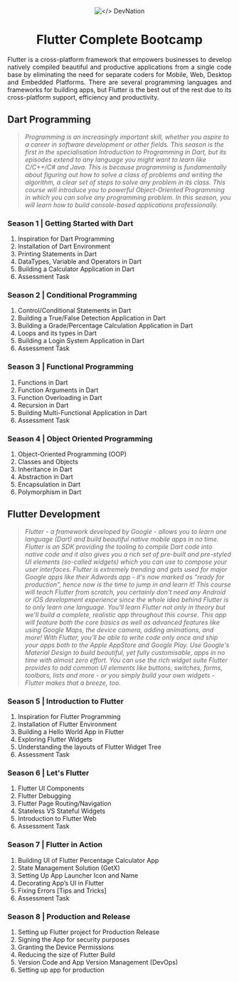 <p align="center">
<img src="https://usama.dev/DevNation/DevNationLogo.png" alt="</> DevNation">
</p>

<h1 align="center">Flutter Complete Bootcamp</h1>

<p align="justify">
Flutter is a cross-platform framework that empowers businesses to develop natively compiled beautiful and productive applications from a single code base by eliminating the need for separate coders for Mobile, Web, Desktop and Embedded Platforms. There are several programming languages and frameworks for building apps, but Flutter is the best out of the rest due to its cross-platform support, efficiency and productivity.
</p>


## Dart Programming

> _Programming is an increasingly important skill, whether you aspire to a career in software development or other fields. This season is the first in the specialisation Introduction to Programming in Dart, but its episodes extend to any language you might want to learn like C/C++/C# and Java. This is because programming is fundamentally about figuring out how to solve a class of problems and writing the algorithm, a clear set of steps to solve any problem in its class. This course will introduce you to powerful Object-Oriented Programming in which you can solve any programming problem. In this season, you will learn how to build console-based applications professionally._

### Season 1 | Getting Started with Dart

1. Inspiration for Dart Programming
2. Installation of Dart Environment
3. Printing Statements in Dart
4. DataTypes, Variable and Operators in Dart
5. Building a Calculator Application in Dart
6. Assessment Task

### Season 2 | Conditional Programming

1. Control/Conditional Statements in Dart
2. Building a True/False Detection Application in Dart
3. Building a Grade/Percentage Calculation Application in Dart
4. Loops and its types in Dart
5. Building a Login System Application in Dart
6. Assessment Task

### Season 3 | Functional Programming

1. Functions in Dart
2. Function Arguments in Dart
3. Function Overloading in Dart
4. Recursion in Dart
5. Building Multi-Functional Application in Dart
6. Assessment Task

### Season 4 | Object Oriented Programming

1. Object-Oriented Programming (OOP)
2. Classes and Objects
3. Inheritance in Dart
4. Abstraction in Dart
5. Encapsulation in Dart
6. Polymorphism in Dart

## Flutter Development

> _Flutter - a framework developed by Google - allows you to learn one language (Dart) and build beautiful native mobile apps in no time. Flutter is an SDK providing the tooling to compile Dart code into native code and it also gives you a rich set of pre-built and pre-styled UI elements (so-called widgets) which you can use to compose your user interfaces. Flutter is extremely trending and gets used for major Google apps like their Adwords app - it's now marked as "ready for production", hence now is the time to jump in and learn it! This course will teach Flutter from scratch, you certainly don't need any Android or iOS development experience since the whole idea behind Flutter is to only learn one language. You'll learn Flutter not only in theory but we'll build a complete, realistic app throughout this course. This app will feature both the core basics as well as advanced features like using Google Maps, the device camera, adding animations, and more! With Flutter, you'll be able to write code only once and ship your apps both to the Apple AppStore and Google Play. Use Google's Material Design to build beautiful, yet fully customisable, apps in no time with almost zero effort. You can use the rich widget suite Flutter provides to add common UI elements like buttons, switches, forms, toolbars, lists and more - or you simply build your own widgets - Flutter makes that a breeze, too._

### Season 5 | Introduction to Flutter

1. Inspiration for Flutter Programming
2. Installation of Flutter Environment
3. Building a Hello World App in Flutter
4. Exploring Flutter Widgets
5. Understanding the layouts of Flutter Widget Tree
6. Assessment Task

### Season 6 | Let's Flutter

1. Flutter UI Components
2. Flutter Debugging
3. Flutter Page Routing/Navigation
4. Stateless VS Stateful Widgets
5. Introduction to Flutter Web
6. Assessment Task

### Season 7 | Flutter in Action

1. Building UI of Flutter Percentage Calculator App
2. State Management Solution (GetX)
3. Setting Up App Launcher Icon and Name
4. Decorating App’s UI in Flutter
5. Fixing Errors [Tips and Tricks]
6. Assessment Task

### Season 8 | Production and Release

1. Setting up Flutter project for Production Release
2. Signing the App for security purposes
3. Granting the Device Permissions
4. Reducing the size of Flutter Build
5. Version Code and App Version Management (DevOps)
6. Setting up app for production
